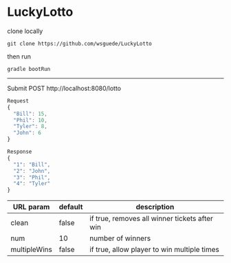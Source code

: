 # LuckyLotto

clone locally
```
git clone https://github.com/wsguede/LuckyLotto
```

then run 
```
gradle bootRun
```
---

Submit POST http://localhost:8080/lotto

```javascript
Request
{
  "Bill": 15,
  "Phil": 10,
  "Tyler": 8,
  "John": 6
}
```

```javascript
Response
{
  "1": "Bill",
  "2": "John",
  "3": "Phil",
  "4": "Tyler"
}
```
 URL param | default | description |
 --- | --- | --- |
 clean | false | if true, removes all winner tickets after win |
 num | 10 | number of winners |
 multipleWins | false | if true, allow player to win multiple times |
